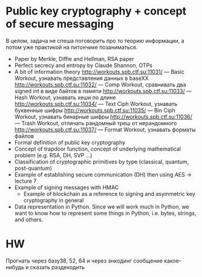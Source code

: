 # Public key cryptography + concept of secure messaging

В целом, задача не спеша поговорить про то теорию информации, а потом уже 
практикой на питончике позаниматься.

- Paper by Merkle, Diffie and Hellman, RSA paper
- Perfect secrecy and entropy by Claude Shannon, OTPs
- A bit of information theory
    http://workouts.spb.ctf.su:11031/ — Basic Workout, узнавать представления данных в baseXX
    http://workouts.spb.ctf.su:11032/ — Comp Workout, сравнивать два signed int в виде байтов в памяти
    http://workouts.spb.ctf.su:11033/ — Hash Workout, узнавать хеши по длине
    http://workouts.spb.ctf.su:11034/ — Text Ciph Workout, узнавать буквенные шифры
    http://workouts.spb.ctf.su:11035/ — Bin Ciph Workout, узнавать бинарные шифры
    http://workouts.spb.ctf.su:11036/ — Trash Workout, отличать рандомный треш от нерандомного
    http://workouts.spb.ctf.su:11037/ — Format Workout, узнавать форматы файлов
- Formal definition of public key cryptography
- Concept of trapdoor function, concept of underlying mathematical problem (e.g. RSA, DH, SVP ...)
- Classification of cryptographic primitives by type (classical, quantum, post-quantum)
- Example of establishing secure communication (DH) then using AES -> lecture 7
- Example of signing messages with HMAC
    - Example of blockchain as a reference to signing and asymmetric key cryptography in general 
- Data representation in Python. Since we will work much in Python, we want to 
know how to represent some things in Python, i.e. bytes, strings, and others.

# HW
Прогнать через базу38, 52, 64 и через энкодинг сообщение какое-нибудь и сказать раздекодить